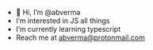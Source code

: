 - 👋 Hi, I’m @abverma
- I’m interested in JS all things
- I’m currently learning typescript
- Reach me at abverma@protonmail.com

<!---
abverma/abverma is a ✨ special ✨ repository because its `README.md` (this file) appears on your GitHub profile.
You can click the Preview link to take a look at your changes.
--->
